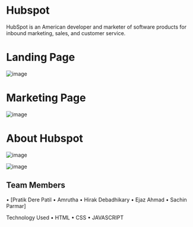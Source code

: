 # Hubspot
HubSpot is an American developer and marketer of software products for inbound marketing, sales, and customer service.

# Landing Page
![image](https://user-images.githubusercontent.com/103635352/209298283-821606bc-b79d-40ef-b935-8f2b21b70d2c.png)

# Marketing Page

![image](https://user-images.githubusercontent.com/103635352/209298913-af3ad980-99d4-4e0b-94ff-e3f5d87fd3cf.png)

# About Hubspot
![image](https://user-images.githubusercontent.com/103635352/209299290-abcfd81b-e1b5-4ac6-b078-dfac76419856.png)

![image](https://user-images.githubusercontent.com/103635352/209299781-a0843a65-e477-4e74-87a0-392b56e8f3a0.png)

## Team Members
• [Pratik Dere Patil 
• Amrutha 
• Hirak Debadhikary
• Ejaz Ahmad
• Sachin Parmar]

Technology Used
 • HTML 
 • CSS 
 • JAVASCRIPT


